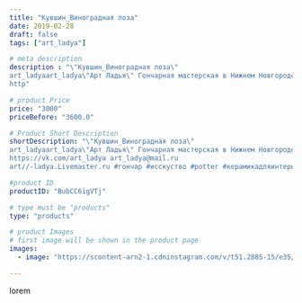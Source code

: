 ```yaml
---
title: "Кувшин_Виноградная лоза"
date: 2019-02-28
draft: false
tags: ["art_ladya"]

# meta description
description : "\"Кувшин_Виноградная лоза\" 
art_ladyaart_ladya\"Арт Ладья\" Гончарная мастерская в Нижнем Новгороде. Изготовление керамики и мастер//-классы по обучению. 
http"

# product Price
price: "3000"
priceBefore: "3600.0"

# Product Short Description
shortDescription: "\"Кувшин_Виноградная лоза\" 
art_ladyaart_ladya\"Арт Ладья\" Гончарная мастерская в Нижнем Новгороде. Изготовление керамики и мастер//-классы по обучению. 
https://vk.com/art_ladya art_ladya@mail.ru 
art//-ladya.Livemaster.ru #гончар #исскуство #potter #керамикадляинтерьера #керамикаручнаяработа #гончарнаямастерская #керамиканазаказ #handmade #посудаизглины #керамика #гончарнаяпосуда #эксклюзивнаякерамика #dishes #decor #ceramicar #claygoods #restaurant #earthenware #ceramic #design #gifts #decanter #ceramicart #jug #виноград #clay #авторскаякерамика #cat #frog #cup"

#product ID
productID: "BubCC6igVTj"

# type must be "products"
type: "products"

# product Images
# first image will be shown in the product page
images:
  - image: "https://scontent-arn2-1.cdninstagram.com/v/t51.2885-15/e35/51961991_262857064633010_500299230794919047_n.jpg?tp=1&_nc_ht=scontent-arn2-1.cdninstagram.com&_nc_cat=102&_nc_ohc=eHDi54ATvGEAX_M7DyV&ccb=7-4&oh=a6c69c1fb43b9deb7150edec2660d263&oe=60845994&_nc_sid=86f79a&ig_cache_key=MTk4OTE5MjY1NjgwMjEwODY0Mw%3D%3D.2-ccb7-4"

---
```

lorem
